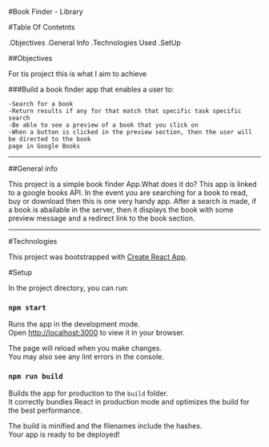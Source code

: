 #Book Finder - Library

#Table Of Contetnts

.Objectives
.General Info
.Technologies Used
.SetUp

##Objectives

For tis project this is what I aim to achieve

###Build a book finder app that enables a user to:

    -Search for a book
    -Return results if any for that match that specific task specific search
    -Be able to see a preview of a book that you click on
    -When a button is clicked in the preview section, then the user will be directed to the book 
    page in Google Books

****

##General info

This project is a simple book finder App.What does it do? This app is linked to a google books API. In the event you are searching for a book to read, buy or download then this is one very handy app.
After a search is made, if a book is abailable in the server, then it displays the book with some preview message and a redirect link to the book section.

***

#Technologies 

This project was bootstrapped with [Create React App](https://github.com/facebook/create-react-app).

#Setup

In the project directory, you can run:

### `npm start`

Runs the app in the development mode.\
Open [http://localhost:3000](http://localhost:3000) to view it in your browser.

The page will reload when you make changes.\
You may also see any lint errors in the console.


### `npm run build`

Builds the app for production to the `build` folder.\
It correctly bundles React in production mode and optimizes the build for the best performance.

The build is minified and the filenames include the hashes.\
Your app is ready to be deployed!


